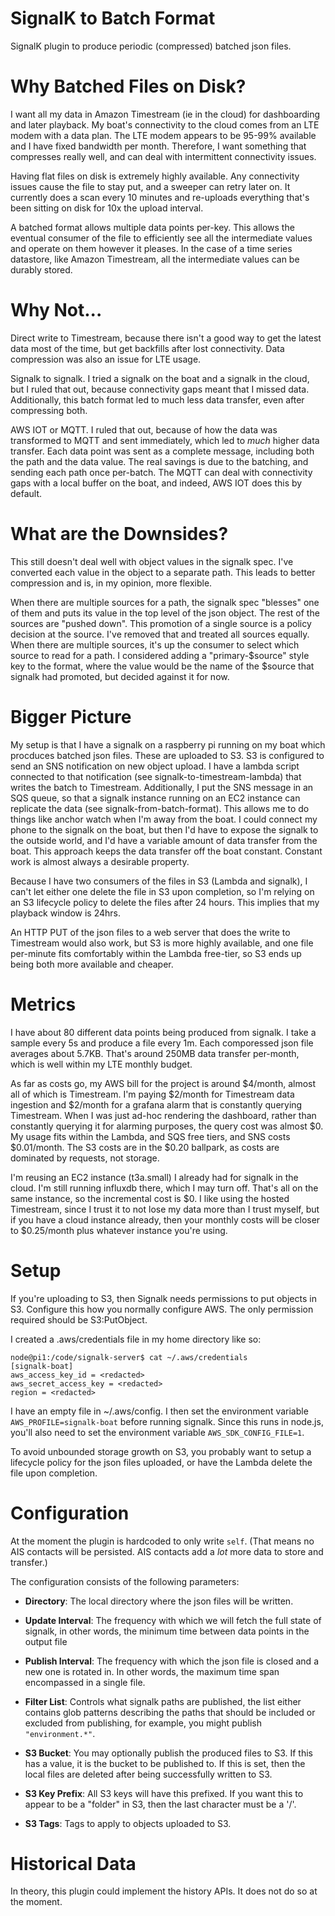 # SignalK to Batch Format

SignalK plugin to produce periodic (compressed) batched json files.

# Why Batched Files on Disk?

I want all my data in Amazon Timestream (ie in the cloud) for dashboarding and
later playback.  My boat's connectivity to the cloud comes from an LTE modem
with a data plan.  The LTE modem appears to be 95-99% available and I have fixed
bandwidth per month.  Therefore, I want something that compresses really well,
and can deal with intermittent connectivity issues.

Having flat files on disk is extremely highly available.  Any connectivity
issues cause the file to stay put, and a sweeper can retry later on.  It
currently does a scan every 10 minutes and re-uploads everything that's been
sitting on disk for 10x the upload interval.

A batched format allows multiple data points per-key.  This allows the eventual
consumer of the file to efficiently see all the intermediate values and operate
on them however it pleases.  In the case of a time series datastore, like
Amazon Timestream, all the intermediate values can be durably stored.

# Why Not...

Direct write to Timestream, because there isn't a good way to get the latest
data most of the time, but get backfills after lost connectivity.  Data
compression was also an issue for LTE usage.

Signalk to signalk.  I tried a signalk on the boat and a signalk in the cloud,
but I ruled that out, because connectivity gaps meant that I missed data.
Additionally, this batch format led to much less data transfer, even after
compressing both.

AWS IOT or MQTT.  I ruled that out, because of how the data was transformed to
MQTT and sent immediately, which led to *much* higher data transfer.  Each data
point was sent as a complete message, including both the path and the data
value.  The real savings is due to the batching, and sending each path once
per-batch.  The MQTT can deal with connectivity gaps with a local buffer on the
boat, and indeed, AWS IOT does this by default.

# What are the Downsides?

This still doesn't deal well with object values in the signalk spec.  I've
converted each value in the object to a separate path.  This leads to better
compression and is, in my opinion, more flexible.

When there are multiple sources for a path, the signalk spec "blesses" one of
them and puts its value in the top level of the json object.  The rest of the
sources are "pushed down".  This promotion of a single source is a policy
decision at the source.  I've removed that and treated all sources equally.
When there are multiple sources, it's up the consumer to select which source to
read for a path.  I considered adding a "primary-$source" style key to the
format, where the value would be the name of the $source that signalk had
promoted, but decided against it for now.

# Bigger Picture

My setup is that I have a signalk on a raspberry pi running on my boat which
procduces batched json files.  These are uploaded to S3.  S3 is configured to
send an SNS notification on new object upload.  I have a lambda script
connected to that notification (see signalk-to-timestream-lambda) that writes
the batch to Timestream.  Additionally, I put the SNS message in an SQS queue,
so that a signalk instance running on an EC2 instance can replicate the data
(see signalk-from-batch-format).  This allows me to do things like anchor watch
when I'm away from the boat.  I could connect my phone to the signalk on the
boat, but then I'd have to expose the signalk to the outside world, and I'd
have a variable amount of data transfer from the boat.  This approach keeps the
data transfer off the boat constant.  Constant work is almost always a
desirable property.

Because I have two consumers of the files in S3 (Lambda and signalk), I can't
let either one delete the file in S3 upon completion, so I'm relying on an S3
lifecycle policy to delete the files after 24 hours.  This implies that my
playback window is 24hrs.

An HTTP PUT of the json files to a web server that does the write to Timestream
would also work, but S3 is more highly available, and one file per-minute fits
comfortably within the Lambda free-tier, so S3 ends up being both more
available and cheaper.

# Metrics

I have about 80 different data points being produced from signalk.  I take a
sample every 5s and produce a file every 1m.  Each comporessed json file
averages about 5.7KB.  That's around 250MB data transfer per-month, which is
well within my LTE monthly budget.

As far as costs go, my AWS bill for the project is around $4/month, almost all
of which is Timestream.  I'm paying $2/month for Timestream data ingestion and
$2/month for a grafana alarm that is constantly querying Timestream.  When I
was just ad-hoc rendering the dashboard, rather than constantly querying it for
alarming purposes, the query cost was almost $0.  My usage fits within the
Lambda, and SQS free tiers, and SNS costs $0.01/month.  The S3 costs are in the
$0.20 ballpark, as costs are dominated by requests, not storage.

I'm reusing an EC2 instance (t3a.small) I already had for signalk in the cloud.
I'm still running influxdb there, which I may turn off.  That's all on the same
instance, so the incremental cost is $0.  I like using the hosted Timestream,
since I trust it to not lose my data more than I trust myself, but if you have
a cloud instance already, then your monthly costs will be closer to $0.25/month
plus whatever instance you're using.

# Setup

If you're uploading to S3, then Signalk needs permissions to put objects in S3.
Configure this how you normally configure AWS.  The only permission required
should be S3:PutObject.

I created a .aws/credentials file in my home directory like so:

```
node@pi1:/code/signalk-server$ cat ~/.aws/credentials
[signalk-boat]
aws_access_key_id = <redacted>
aws_secret_access_key = <redacted>
region = <redacted>
```

I have an empty file in ~/.aws/config.  I then set the environment variable
`AWS_PROFILE=signalk-boat` before running signalk.  Since this runs in node.js,
you'll also need to set the environment variable `AWS_SDK_CONFIG_FILE=1`.

To avoid unbounded storage growth on S3, you probably want to setup a lifecycle
policy for the json files uploaded, or have the Lambda delete the file upon
completion.

# Configuration

At the moment the plugin is hardcoded to only write `self`.  (That means no AIS
contacts will be persisted.  AIS contacts add a *lot* more data to store and
transfer.)

The configuration consists of the following parameters:

- __Directory__: The local directory where the json files will be written.

- __Update Interval__: The frequency with which we will fetch the full state of
  signalk, in other words, the minimum time between data points in the output
  file

- __Publish Interval__: The frequency with which the json file is closed and a
  new one is rotated in.  In other words, the maximum time span encompassed in
  a single file.

- __Filter List__: Controls what signalk paths are published, the list either
  contains glob patterns describing the paths that should be included or
  excluded from publishing, for example, you might publish `"environment.*"`.

- __S3 Bucket__: You may optionally publish the produced files to S3.  If this
  has a value, it is the bucket to be published to.  If this is set, then the
  local files are deleted after being successfully written to S3.

- __S3 Key Prefix__: All S3 keys will have this prefixed.  If you want this to
  appear to be a "folder" in S3, then the last character must be a '/'.

- __S3 Tags__: Tags to apply to objects uploaded to S3.

# Historical Data

In theory, this plugin could implement the history APIs.  It does not do so at
the moment.
